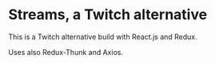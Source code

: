 # Streams, a Twitch alternative

This is a Twitch alternative build with React.js and Redux.

Uses also Redux-Thunk and Axios.
